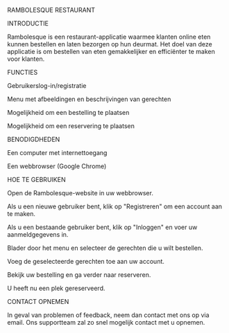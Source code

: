 RAMBOLESQUE RESTAURANT

INTRODUCTIE

Rambolesque is een restaurant-applicatie waarmee klanten online eten kunnen bestellen en laten bezorgen op hun deurmat. Het doel van deze applicatie is om bestellen van eten gemakkelijker en efficiënter te maken voor klanten.

FUNCTIES

Gebruikerslog-in/registratie

Menu met afbeeldingen en beschrijvingen van gerechten

Mogelijkheid om een bestelling te plaatsen

Mogelijkheid om een reservering te plaatsen


BENODIGDHEDEN

Een computer met internettoegang

Een webbrowser (Google Chrome)


HOE TE GEBRUIKEN

Open de Rambolesque-website in uw webbrowser.

Als u een nieuwe gebruiker bent, klik op "Registreren" om een account aan te maken.

Als u een bestaande gebruiker bent, klik op "Inloggen" en voer uw aanmeldgegevens in.

Blader door het menu en selecteer de gerechten die u wilt bestellen.

Voeg de geselecteerde gerechten toe aan uw account.

Bekijk uw bestelling en ga verder naar reserveren.

U heeft nu een plek gereserveerd.


CONTACT OPNEMEN

In geval van problemen of feedback, neem dan contact met ons op via email. Ons supportteam zal zo snel mogelijk contact met u opnemen.



